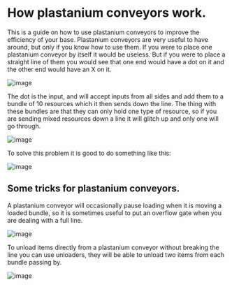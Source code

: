 # How plastanium conveyors work.

This is a guide on how to use plastanium conveyors to improve the efficiency of your base. Plastanium conveyors are very useful to have around, but only if you know how to use them. If you were to place one plastanium conveyor by itself it would be useless. But if you were to place a straight line of them you would see that one end would have a dot on it and the other end would have an X on it. 

![image](https://user-images.githubusercontent.com/83131497/149448310-9145532c-da6c-4d11-8f1b-fcf9bd79c9d5.png)

The dot is the input, and will accept inputs from all sides and add them to a bundle of 10 resources which it then sends down the line. The thing with these bundles are that they can only hold one type of resource, so if you are sending mixed resources down a line it will glitch up and only one will go through.

![image](https://user-images.githubusercontent.com/83131497/149446825-e46adb19-0731-4830-a11c-2b536ca859e0.png)

To solve this problem it is good to do something like this:

![image](https://user-images.githubusercontent.com/83131497/149447145-72c3d2ca-b6ef-4259-8c61-62aff2f7ceeb.png)

## Some tricks for plastanium conveyors.

A plastanium conveyor will occasionally pause loading when it is moving a loaded bundle, so it is sometimes useful to put an overflow gate when you are dealing with a full line.

![image](https://user-images.githubusercontent.com/83131497/149447368-d4040798-a6ff-4010-b7fe-86396dd265cc.png)

To unload items directly from a plastanium conveyor without breaking the line you can use unloaders, they will be able to unload two items from each bundle passing by.

![image](https://user-images.githubusercontent.com/83131497/149448184-0aa8573e-06c4-4858-9328-c7ea374fbeb2.png)
